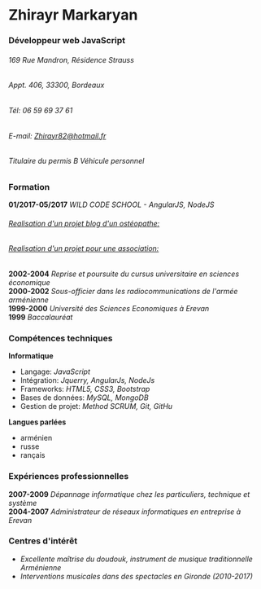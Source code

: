 # Zhirayr Markaryan
### Développeur web JavaScript

###### 169 Rue Mandron, Résidence Strauss
###### Appt. 406, 33300, Bordeaux
###### Tél: 06 59 69 37 61
###### E-mail: Zhirayr82@hotmail.fr
###### Titulaire du permis B Véhicule personnel


### **Formation**
**01/2017-05/2017**     *WILD CODE SCHOOL - AngularJS, NodeJS*
###### [*Realisation d'un projet blog d'un ostéopathe:*](https://github.com/jeromeraffin/angular-components)
###### [*Realisation d'un projet pour une association:*](https://github.com/LaurentWild/WildAstronaut)

**2002-2004**           *Reprise et poursuite du cursus universitaire en sciences économique*                                                       
**2000-2002**			*Sous-officier dans les radiocommunications de l'armée arménienne*                             
**1999-2000**			*Université des Sciences Economiques à Erevan*                        
**1999**				*Baccalauréat*


### **Compétences techniques**
**Informatique**
- Langage:      		*JavaScript*
- Intégration:    		*Jquerry, AngularJs, NodeJs*
- Frameworks:      		*HTML5, CSS3, Bootstrap*
- Bases de données: 	*MySQL, MongoDB*
- Gestion de projet:	*Method SCRUM, Git, GitHu*

**Langues parlées**
* arménien  
* russe
* rançais


### **Expériences professionnelles**

**2007-2009**			*Dépannage informatique chez les particuliers, technique et système*                                                      
**2004-2007**			*Administrateur de réseaux informatiques en entreprise à Erevan*


### **Centres d'intérêt**

*  _Excellente maîtrise du doudouk, instrument de musique traditionnelle Arménienne_
* _Interventions musicales dans des spectacles en Gironde (2010-2017)_
